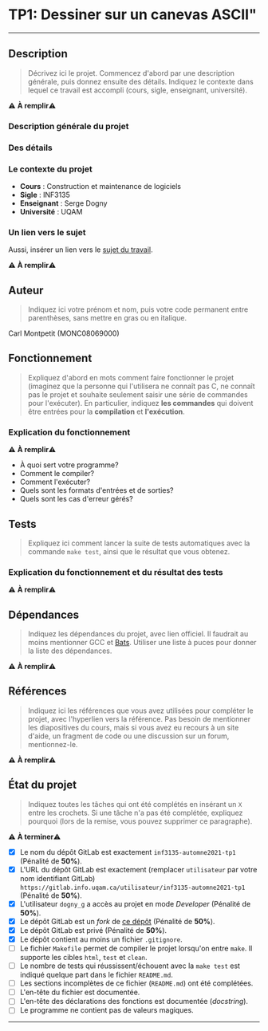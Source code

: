 # TP1: Dessiner sur un canevas ASCII"

---

## Description

> Décrivez ici le projet. Commencez d'abord par une description générale, puis
> donnez ensuite des détails. Indiquez le contexte dans lequel ce travail est
> accompli (cours, sigle, enseignant, université).

⚠️ **À remplir**⚠️

### Description générale du projet

### Des détails

### Le contexte du projet

- **Cours** : Construction et maintenance de logiciels
- **Sigle** : INF3135
- **Enseignant** : Serge Dogny
- **Université** : UQAM

### Un lien vers le sujet

Aussi, insérer un lien vers le [sujet du travail](sujet.md).

⚠️ **À remplir**⚠️

## Auteur

> Indiquez ici votre prénom et nom, puis votre code permanent entre parenthèses,
> sans mettre en gras ou en italique.

Carl Montpetit (MONC08069000)

## Fonctionnement

> Expliquez d'abord en mots comment faire fonctionner le projet (imaginez que la
> personne qui l'utilisera ne connaît pas C, ne connaît pas le projet et souhaite
> seulement saisir une série de commandes pour l'exécuter). En particulier,
> indiquez **les commandes** qui doivent être entrées pour la **compilation** et
> **l'exécution**.

### Explication du fonctionnement

⚠️ **À remplir**⚠️

- À quoi sert votre programme?
- Comment le compiler?
- Comment l'exécuter?
- Quels sont les formats d'entrées et de sorties?
- Quels sont les cas d'erreur gérés?

## Tests

> Expliquez ici comment lancer la suite de tests automatiques avec la commande
> `make test`, ainsi que le résultat que vous obtenez.

### Explication du fonctionnement et du résultat des tests

⚠️ **À remplir**⚠️

## Dépendances

> Indiquez les dépendances du projet, avec lien officiel. Il faudrait au moins
> mentionner GCC et [Bats](https://github.com/bats-core/bats-core). Utiliser une
> liste à puces pour donner la liste des dépendances.

⚠️ **À remplir**⚠️

## Références

> Indiquez ici les références que vous avez utilisées pour compléter le projet,
> avec l'hyperlien vers la référence. Pas besoin de mentionner les diapositives
> du cours, mais si vous avez eu recours à un site d'aide, un fragment de code ou
> une discussion sur un forum, mentionnez-le.

⚠️ **À remplir**⚠️

## État du projet

> Indiquez toutes les tâches qui ont été complétés en insérant un `X` entre les
> crochets. Si une tâche n'a pas été complétée, expliquez pourquoi (lors de la
> remise, vous pouvez supprimer ce paragraphe).

⚠️ **À terminer**⚠️

* [x] Le nom du dépôt GitLab est exactement `inf3135-automne2021-tp1` (Pénalité de
  **50%**).
* [x] L'URL du dépôt GitLab est exactement (remplacer `utilisateur` par votre
  nom identifiant GitLab) `https://gitlab.info.uqam.ca/utilisateur/inf3135-automne2021-tp1`
  (Pénalité de **50%**).
* [x] L'utilisateur `dogny_g` a accès au projet en mode *Developer*
  (Pénalité de **50%**).
* [x] Le dépôt GitLab est un *fork* de [ce
  dépôt](https://gitlab.info.uqam.ca/dogny_g/tp1-inf3135-a21)
  (Pénalité de **50%**).
* [x] Le dépôt GitLab est privé (Pénalité de **50%**).
* [x] Le dépôt contient au moins un fichier `.gitignore`.
* [ ] Le fichier `Makefile` permet de compiler le projet lorsqu'on entre
  `make`. Il supporte les cibles `html`, `test` et `clean`.
* [ ] Le nombre de tests qui réussissent/échouent avec la `make test` est
  indiqué quelque part dans le fichier `README.md`.
* [ ] Les sections incomplètes de ce fichier (`README.md`) ont été complétées.
* [ ] L'en-tête du fichier est documentée.
* [ ] L'en-tête des déclarations des fonctions est documentée (*docstring*).
* [ ] Le programme ne contient pas de valeurs magiques.

---
